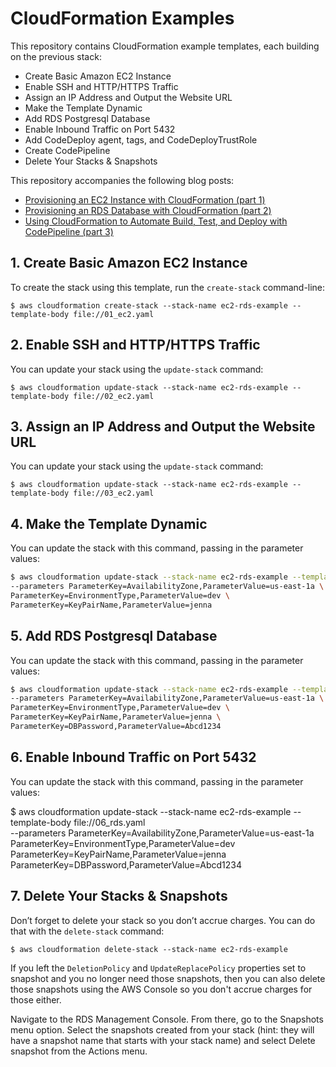 # CloudFormation Examples

This repository contains CloudFormation example templates, each building on the previous stack:

- Create Basic Amazon EC2 Instance
- Enable SSH and HTTP/HTTPS Traffic
- Assign an IP Address and Output the Website URL
- Make the Template Dynamic
- Add RDS Postgresql Database
- Enable Inbound Traffic on Port 5432
- Add CodeDeploy agent, tags, and CodeDeployTrustRole
- Create CodePipeline
- Delete Your Stacks & Snapshots

This repository accompanies the following blog posts:
- [Provisioning an EC2 Instance with CloudFormation (part 1)](https://jennapederson.com/blog/2021/6/21/provisioning-an-ec2-instance-with-cloudformation-part-1/)
- [Provisioning an RDS Database with CloudFormation (part 2)](https://jennapederson.com/blog/2021/6/28/provisioning-an-rds-database-with-cloudformation-part-2/)
- [Using CloudFormation to Automate Build, Test, and Deploy with CodePipeline (part 3)](https://jennapederson.com/blog/2021/11/26/using-cloudformation-to-automate-build-test-deploy-with-codepipeline-part-3/)

## 1. Create Basic Amazon EC2 Instance

To create the stack using this template, run the `create-stack` command-line:

`$ aws cloudformation create-stack --stack-name ec2-rds-example --template-body file://01_ec2.yaml`

## 2. Enable SSH and HTTP/HTTPS Traffic

You can update your stack using the `update-stack` command:

`$ aws cloudformation update-stack --stack-name ec2-rds-example --template-body file://02_ec2.yaml`

## 3. Assign an IP Address and Output the Website URL

You can update your stack using the `update-stack` command:

`$ aws cloudformation update-stack --stack-name ec2-rds-example --template-body file://03_ec2.yaml`

## 4. Make the Template Dynamic

You can update the stack with this command, passing in the parameter values:

```bash
$ aws cloudformation update-stack --stack-name ec2-rds-example --template-body file://04_ec2.yaml \
--parameters ParameterKey=AvailabilityZone,ParameterValue=us-east-1a \
ParameterKey=EnvironmentType,ParameterValue=dev \
ParameterKey=KeyPairName,ParameterValue=jenna
```

## 5. Add RDS Postgresql Database

You can update the stack with this command, passing in the parameter values:

```bash
$ aws cloudformation update-stack --stack-name ec2-rds-example --template-body file://05_rds.yaml \
--parameters ParameterKey=AvailabilityZone,ParameterValue=us-east-1a \
ParameterKey=EnvironmentType,ParameterValue=dev \
ParameterKey=KeyPairName,ParameterValue=jenna \
ParameterKey=DBPassword,ParameterValue=Abcd1234
```

## 6. Enable Inbound Traffic on Port 5432

You can update the stack with this command, passing in the parameter values:

$ aws cloudformation update-stack --stack-name ec2-rds-example --template-body file://06_rds.yaml \
--parameters ParameterKey=AvailabilityZone,ParameterValue=us-east-1a \
ParameterKey=EnvironmentType,ParameterValue=dev \
ParameterKey=KeyPairName,ParameterValue=jenna \
ParameterKey=DBPassword,ParameterValue=Abcd1234

## 7. Delete Your Stacks & Snapshots

Don’t forget to delete your stack so you don’t accrue charges. You can do that with the `delete-stack` command:

`$ aws cloudformation delete-stack --stack-name ec2-rds-example`

If you left the `DeletionPolicy` and `UpdateReplacePolicy` properties set to snapshot and you no longer need those snapshots, then you can also delete those snapshots using the AWS Console so you don't accrue charges for those either.

Navigate to the RDS Management Console. From there, go to the Snapshots menu option. Select the snapshots created from your stack (hint: they will have a snapshot name that starts with your stack name) and select Delete snapshot from the Actions menu.
